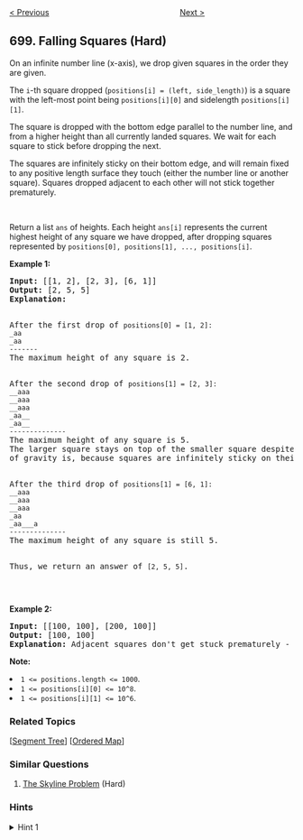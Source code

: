 <!--|This file generated by command(leetcode description); DO NOT EDIT.    |-->
<!--+----------------------------------------------------------------------+-->
<!--|@author    Openset <openset.wang@gmail.com>                           |-->
<!--|@link      https://github.com/openset                                 |-->
<!--|@home      https://github.com/openset/leetcode                        |-->
<!--+----------------------------------------------------------------------+-->

[< Previous](https://github.com/openset/leetcode/tree/master/problems/partition-to-k-equal-sum-subsets "Partition to K Equal Sum Subsets")
　　　　　　　　　　　　　　　　
[Next >](https://github.com/openset/leetcode/tree/master/problems/search-in-a-binary-search-tree "Search in a Binary Search Tree")

## 699. Falling Squares (Hard)

<p>On an infinite number line (x-axis), we drop given squares in the order they are given.</p>
<p>The <code>i</code>-th square dropped (<code>positions[i] = (left, side_length)</code>) is a square with the left-most point being <code>positions[i][0]</code> and sidelength <code>positions[i][1]</code>.</p>
<p>The square is dropped with the bottom edge parallel to the number line, and from a higher height than all currently landed squares.  We wait for each square to stick before dropping the next.</p>
<p>The squares are infinitely sticky on their bottom edge, and will remain fixed to any positive length surface they touch (either the number line or another square).  Squares dropped adjacent to each other will not stick together prematurely.</p>

<br>
<p>Return a list <code>ans</code> of heights.  Each height <code>ans[i]</code> represents the current highest height of any square we have dropped, after dropping squares represented by <code>positions[0], positions[1], ..., positions[i]</code>.
</p>

<p><b>Example 1:</b><br />
<pre>
<b>Input:</b> [[1, 2], [2, 3], [6, 1]]
<b>Output:</b> [2, 5, 5]
<b>Explanation:</b>
<p>
After the first drop of <code>positions[0] = [1, 2]:
_aa
_aa
-------
</code>The maximum height of any square is 2.
</p><p>
After the second drop of <code>positions[1] = [2, 3]:
__aaa
__aaa
__aaa
_aa__
_aa__
--------------
</code>The maximum height of any square is 5.  
The larger square stays on top of the smaller square despite where its center
of gravity is, because squares are infinitely sticky on their bottom edge.
</p><p>
After the third drop of <code>positions[1] = [6, 1]:
__aaa
__aaa
__aaa
_aa
_aa___a
--------------
</code>The maximum height of any square is still 5.

Thus, we return an answer of <code>[2, 5, 5]</code>.
</pre>
</p>

<br>

<p><b>Example 2:</b><br />
<pre>
<b>Input:</b> [[100, 100], [200, 100]]
<b>Output:</b> [100, 100]
<b>Explanation:</b> Adjacent squares don't get stuck prematurely - only their bottom edge can stick to surfaces.
</pre>
</p>

<p><b>Note:</b>
<li><code>1 <= positions.length <= 1000</code>.</li>
<li><code>1 <= positions[i][0] <= 10^8</code>.</li>
<li><code>1 <= positions[i][1] <= 10^6</code>.</li>
</p>

### Related Topics
  [[Segment Tree](https://github.com/openset/leetcode/tree/master/tag/segment-tree/README.md)]
  [[Ordered Map](https://github.com/openset/leetcode/tree/master/tag/ordered-map/README.md)]

### Similar Questions
  1. [The Skyline Problem](https://github.com/openset/leetcode/tree/master/problems/the-skyline-problem) (Hard)

### Hints
<details>
<summary>Hint 1</summary>
If positions = [[10, 20], [20, 30]], this is the same as [[1, 2], [2, 3]].  Currently, the values of positions are very large.  Can you generalize this approach so as to make the values in positions manageable?
</details>

